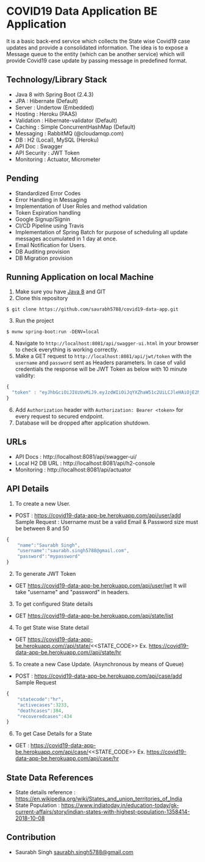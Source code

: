 # COVID19 Data Application BE Application
It is a basic back-end service which collects the State wise Covid19 case updates and provide a consolidated information. The idea is to expose a Message queue to the entity (which can be another service) which will provide Covid19 case update by passing message in predefined format.

## Technology/Library Stack
- Java 8 with Spring Boot (2.4.3)
- JPA : Hibernate (Default)
- Server : Undertow (Embedded)
- Hosting : Heroku (PAAS)
- Validation : Hibernate-validator (Default)
- Caching : Simple ConcurrentHashMap (Default)
- Messaging : RabbitMQ (@cloudamqp.com)
- DB : H2 (Local), MySQL (Heroku)
- API Doc : Swagger 
- API Security : JWT Token
- Monitoring : Actuator, Micrometer

## Pending
- Standardized Error Codes
- Error Handling in Messaging
- Implementation of User Roles and method validation
- Token Expiration handling 
- Google Signup/Signin
- CI/CD Pipeline using Travis
- Implementation of Spring Batch for purpose of scheduling all update messages accumulated in 1 day at once.
- Email Notification for Users.
- DB Auditing provision
- DB Migration provision

## Running Application on local Machine
1. Make sure you have [Java 8](https://www.java.com/download/) and GIT
2. Clone this repository 
```
$ git clone https://github.com/saurabh5788/covid19-data-app.git
```
3. Run the project
```
$ mvnw spring-boot:run -DENV=local
```
4. Navigate to `http://localhost:8081/api/swagger-ui.html` in your browser to check everything is working correctly.
5. Make a GET request to `http://localhost:8081/api/jwt/token` with the `username` and `password` sent as Headers parameters. In case of valid credentials the response will be JWT Token as below with 10 minute validity:
```javascript
{
  "token" : "eyJhbGciOiJIUzUxMiJ9.eyJzdWIiOiJqYXZhaW51c2UiLCJleHAiOjE2MTcxMDM4NDYsImlhdCI6MTYxNzEwMzU0Nn0.Mrd-KKz1HmHDmXqEst1i9HTi7E1i10AtykIn_Xfubkwx7cQ2lhDHNGYS7q__8BEffhjFX7iFLpj51YUHA7Av5A"
}
```
6. Add `Authorization` header with `Authorization: Bearer <token>` for every request to secured endpoint.
7. Database will be dropped after application shutdown.

## URLs
- API Docs : http://localhost:8081/api/swagger-ui/
- Local H2 DB URL : http://localhost:8081/api/h2-console
- Monitoring : http://localhost:8081/api/actuator

## API Details
1. To create a new User.
- POST : https://covid19-data-app-be.herokuapp.com/api/user/add
Sample Request : Username must be a valid Email & Password size must be between 8 and 50
```javascript
{
	"name":"Saurabh Singh",
	"username":"saurabh.singh5788@gmail.com",
	"password":"mypassword"
}
```
2. To generate JWT Token
- GET https://covid19-data-app-be.herokuapp.com/api/user/jwt
It will take "username" and "password" in headers.
3. To get configured State details
- GET https://covid19-data-app-be.herokuapp.com/api/state/list	
4. To get State wise State detail
- GET https://covid19-data-app-be.herokuapp.com//api/state/<<STATE_CODE>>
Ex. https://covid19-data-app-be.herokuapp.com//api/state/hr
5. To create a new Case Update. (Asynchronous by means of Queue)
- POST : https://covid19-data-app-be.herokuapp.com/api/case/add
Sample Request
```javascript
{
	"statecode":"hr",
	"activecases":3233,
	"deathcases":384,
	"recoveredcases":434
}
```
6. To get Case Details for a State
- GET : https://covid19-data-app-be.herokuapp.com/api/case/<<STATE_CODE>>
Ex. https://covid19-data-app-be.herokuapp.com/api/case/hr


## State Data References
- State details reference : https://en.wikipedia.org/wiki/States_and_union_territories_of_India
- State Population : https://www.indiatoday.in/education-today/gk-current-affairs/story/indian-states-with-highest-population-1358414-2018-10-08

## Contribution
- Saurabh Singh <saurabh.singh5788@gmail.com>

